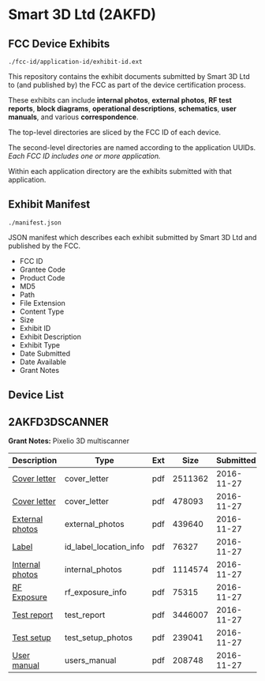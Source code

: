 # Smart 3D Ltd (2AKFD)
## FCC Device Exhibits

```
./fcc-id/application-id/exhibit-id.ext
```

This repository contains the exhibit documents submitted by Smart 3D Ltd to (and published by) the FCC as part of the device certification process.

These exhibits can include **internal photos**, **external photos**, **RF test reports**, **block diagrams**, **operational descriptions**, **schematics**, **user manuals**, and various **correspondence**.

The top-level directories are sliced by the FCC ID of each device.

The second-level directories are named according to the application UUIDs. *Each FCC ID includes one or more application.*

Within each application directory are the exhibits submitted with that application. 

## Exhibit Manifest

```
./manifest.json
```

JSON manifest which describes each exhibit submitted by Smart 3D Ltd and published by the FCC.

- FCC ID
- Grantee Code
- Product Code
- MD5
- Path
- File Extension
- Content Type
- Size
- Exhibit ID
- Exhibit Description
- Exhibit Type
- Date Submitted
- Date Available
- Grant Notes

## Device List
## 2AKFD3DSCANNER
**Grant Notes:** Pixelio 3D multiscanner

| Description | Type | Ext | Size | Submitted | Available |
| ----------- | ---- | --- | ---- | --------- | --------- |
| [Cover letter](2AKFD3DSCANNER/73b6192d9b538efd84cbfe389940cb64/3208622.pdf) | cover_letter | pdf | 2511362 | 2016-11-27 | 2016-11-27 |
| [Cover letter](2AKFD3DSCANNER/73b6192d9b538efd84cbfe389940cb64/3208623.pdf) | cover_letter | pdf | 478093 | 2016-11-27 | 2016-11-27 |
| [External photos](2AKFD3DSCANNER/73b6192d9b538efd84cbfe389940cb64/3208624.pdf) | external_photos | pdf | 439640 | 2016-11-27 | 2016-11-27 |
| [Label](2AKFD3DSCANNER/73b6192d9b538efd84cbfe389940cb64/3208625.pdf) | id_label_location_info | pdf | 76327 | 2016-11-27 | 2016-11-27 |
| [Internal photos](2AKFD3DSCANNER/73b6192d9b538efd84cbfe389940cb64/3208626.pdf) | internal_photos | pdf | 1114574 | 2016-11-27 | 2016-11-27 |
| [RF Exposure](2AKFD3DSCANNER/73b6192d9b538efd84cbfe389940cb64/3208628.pdf) | rf_exposure_info | pdf | 75315 | 2016-11-27 | 2016-11-27 |
| [Test report](2AKFD3DSCANNER/73b6192d9b538efd84cbfe389940cb64/3208630.pdf) | test_report | pdf | 3446007 | 2016-11-27 | 2016-11-27 |
| [Test setup](2AKFD3DSCANNER/73b6192d9b538efd84cbfe389940cb64/3208631.pdf) | test_setup_photos | pdf | 239041 | 2016-11-27 | 2016-11-27 |
| [User manual](2AKFD3DSCANNER/73b6192d9b538efd84cbfe389940cb64/3208632.pdf) | users_manual | pdf | 208748 | 2016-11-27 | 2016-11-27 |
